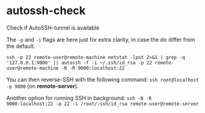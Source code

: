 # autossh-check
Check if AutoSSH-tunnel is available

The `-p` and `-i` flags are here just for extra clarity, in case the do differ from the default.

`ssh -p 22 remote-user@remote-machine netstat -lpnt 2>&1 | grep -q '127.0.0.1:9000' || autossh -f -i ~/.ssh/id_rsa -p 22 remote-user@remote-machine -N -R 9000:localhost:22`

You can then reverse-SSH with the following command: `ssh root@localhost -p 9000` (on **remote-server**).

Another option for running SSH in background:
`ssh -N -R 9000:localhost:22 -p 22 -i /root/.ssh/id_rsa remote-user@remote-server`
